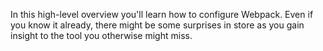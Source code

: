 In this high-level overview you'll learn how to configure Webpack. Even if you know it already, there might be some surprises in store as you gain insight to the tool you otherwise might miss.
